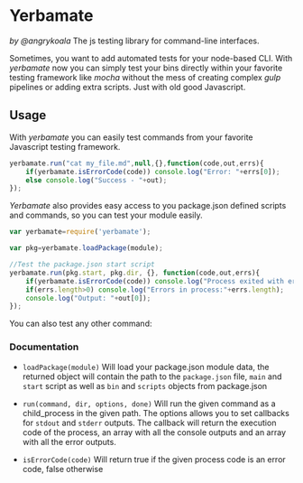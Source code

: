 Yerbamate
=========
_by @angrykoala_
The js testing library for command-line interfaces.

Sometimes, you want to add automated tests for your node-based CLI. With _yerbamate_ now you can simply test your bins directly within your favorite testing framework like _mocha_  without the mess of creating complex _gulp_ pipelines or adding extra scripts. Just with old good Javascript.


## Usage
With _yerbamate_ you can easily test commands from your favorite Javascript testing framework.

```js
yerbamate.run("cat my_file.md",null,{},function(code,out,errs){
    if(yerbamate.isErrorCode(code)) console.log("Error: "+errs[0]);
    else console.log("Success - "+out);    
});
```

_Yerbamate_ also provides easy access to you package.json defined scripts and commands, so you can test your module easily.

```js
var yerbamate=require('yerbamate');

var pkg=yerbamate.loadPackage(module);

//Test the package.json start script
yerbamate.run(pkg.start, pkg.dir, {}, function(code,out,errs){
    if(yerbamate.isErrorCode(code)) console.log("Process exited with error code");
    if(errs.length>0) console.log("Errors in process:"+errs.length);
    console.log("Output: "+out[0]);
});
```

You can also test any other command:


### Documentation

* `loadPackage(module)` Will load your package.json module data, the returned object will contain the path to the `package.json` file, `main` and `start` script as well as `bin` and `scripts` objects from package.json

* `run(command, dir, options, done)` Will run the given command as a child_process in the given path. The options allows you to set callbacks for `stdout` and `stderr` outputs. The callback will return the execution code of the process, an array with all the console outputs and an array with all the error outputs.

* `isErrorCode(code)` Will return true if the given process code is an error code, false otherwise
